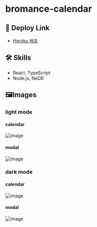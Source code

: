 # bromance-calendar

## 🔗 Deploy Link

- [Heroku 배포](https://bromance-calendar.herokuapp.com/)

## 🛠️ Skills

- React, TypeScript
- Node.js, NeDB

## 🖼️Images

### light mode

#### calendar
![image](https://user-images.githubusercontent.com/83746849/161964714-01e7f748-5543-4831-8c71-bfb99a5e9885.png)

#### modal
![image](https://user-images.githubusercontent.com/83746849/161739279-f9e6440d-8670-4fb9-8f27-5733353def5f.png)

### dark mode

#### calendar
![image](https://user-images.githubusercontent.com/83746849/161739108-9aeff9c4-1d2c-4c2d-85b4-0a327f462320.png)

#### modal
![image](https://user-images.githubusercontent.com/83746849/161739357-a09cd259-f51b-4012-a1d4-1883513a91d5.png)
